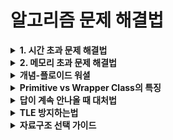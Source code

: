 
# 알고리즘 문제 해결법
<details>
  <summary><strong>1. 시간 초과 문제 해결법</strong></summary>

  ### Scanner vs BufferedReader
  - **Scanner**는 다양한 기능을 포함하고 있는 무거운 클래스라 속도가 느리다.
  - 문자열 입출력에 특화된 **BufferedReader**와 **StringTokenizer**를 사용하면 시간 초과를 방지할 수 있다.

  ### Split vs StringTokenizer
  - **split**은 정규식을 기반으로 문자열을 자르는 로직으로 내부가 복잡하다.
  - 반면 **StringTokenizer**의 `nextToken()` 메소드는 단순히 공백 자리를 땡겨 채운다.
  - 정규식 처리가 필요 없고 단순히 문자열을 자르기만 한다면 **StringTokenizer**가 더 효율적이다.

  <strong>둘의 비교</strong>
  1. Scanner는 BufferedReader보다 타입에 구애받지 않는다.
  2. BufferedReader는 Scanner보다 효율적인 메모리 용량을 가진다.
  3. BufferedReader는 Scanner보다 안전하다.
  4. BufferedReader가 Scanner보다 실행 속도가 빠르다.

### StringTokenizer 사용법
자바에서는 문자열을 토큰 단위로 끊어주는 **StringTokenizer** 클래스를 제공한다.

- 예를 들어, `"A is my string"`이라는 문자열을 `"A"`, `"is"`, `"my"`, `"string"` 4개의 문자열로 끊어준다.
- 공백 외에도 다른 구획 문자(delimiter)를 사용할 수 있다.
    - 예: `"A%is%my%string"`에서 delimiter를 `%`로 설정하면 `"A"`, `"is"`, `"my"`, `"string"`으로 읽어준다.
    - 예: `"A$is^my%string"`에서 구획 문자를 `"$%^"`로 설정하면 `"A"`, `"is"`, `"my"`, `"string"`으로 끊어준다.

### 예제 코드
```java
import java.util.StringTokenizer;

public class Main {
    public static void main(String[] args) {
        String str = "A is my string";
        StringTokenizer st = new StringTokenizer(str);

        while (st.hasMoreTokens()) {
            System.out.println(st.nextToken());
        }

        String str2 = "A%is%my%string";
        StringTokenizer st2 = new StringTokenizer(str2, "%");

        while (st2.hasMoreTokens()) {
            System.out.println(st2.nextToken());
        }
    }
}
```
</details>

<details>
  <summary><strong>2. 메모리 초과 문제 해결법</strong></summary>

  ### 메모리 계산
  256MB까지 사용 가능할 때 `int`는 4바이트이므로:
  - `int`형은 4바이트
  - 1KB는 1024바이트
  - 1MB는 1024KB이므로
  - 256MB = 256 * 1024KB = 256 * 1024 * 1024바이트 = 약 268,435,456바이트
  - `int`형은 256 * 1024 * 1024 / 4개 = 약 67,108,864개 선언 가능

  대략 `int`형 67,108,864개 정도 가능!
  필요한 만큼만 할당해서 쓰자!
  (사실 1024로 계산하기가 까다로워서, 대충 1000이라고 놓고 계산하면 얼추 맞다.)


</details>




<details>
  <summary><strong>개념-플로이드 워셜</strong></summary>

### 1. 플로이드 워셜의 개념
- 모든 노드에서 다른 모든 노드까지의 최단 경로를 한번에 구하는 알고리즘
- 음수 가중치가 있어도 사용 가능 (단, 음수 사이클이 없어야 함)
- 거쳐가는 정점을 기준으로 최단 거리를 구함
- DP(다이나믹 프로그래밍) 기반의 알고리즘

### 2. 시간복잡도
- 시간복잡도: O(V³)
  - 3중 for문을 사용하기 때문
- 공간복잡도: O(V²)
  - V x V 크기의 2차원 배열 필요

### 3. 사용법 (코드)
```java
// dist[i][j]: i에서 j로 가는 최단 거리
void floydWarshall() {
    // 경유지 k를 거쳐가는 경우를 고려
    for(int k = 0; k < n; k++)
        // 출발지 i
        for(int i = 0; i < n; i++)
            // 도착지 j
            for(int j = 0; j < n; j++)
                if(dist[i][k] + dist[k][j] < dist[i][j])
                    dist[i][j] = dist[i][k] + dist[k][j];
}
```

### 4. 활용
1. 그래프의 최단 경로 찾기
   - 모든 정점 쌍 간의 최단 거리 계산
2. 경로 존재 여부 확인
   - 연결성 파악에 활용
3. 경유지가 있는 경로 탐색
   - 특정 노드를 반드시 거쳐가는 경로 찾기
4. 네트워크 라우팅
   - 네트워크 토폴로지에서 최적 경로 결정
</details>


<details>
  <summary><strong>Primitive vs Wrapper Class의 특징</strong></summary>

| 특징 | Primitive 타입 | Wrapper 클래스 |
|------|---------------|----------------|
| 종류 | boolean, byte, char, short, int, long, float, double | Boolean, Byte, Character, Short, Integer, Long, Float, Double |
| 기본값 | 0, 0.0, false, '\u0000' | null |
| 메모리 | 스택에 직접 저장 (적은 용량) | 힙 메모리 사용 (더 많은 용량) |
| null 허용 | 불가능 | 가능 |
| 컬렉션 사용 | 불가능 | 가능 |
| 메서드 | 없음 | 다양한 유틸리티 메서드 제공 |
| 성능 | 빠름 | 상대적으로 느림 |
| 자동 초기화 (멤버변수) | O | O (null로) |
| 자동 초기화 (지역변수) | X | X |
| 용도 | 간단한 값 저장, 성능 중시 | 객체가 필요한 경우, null 필요시 |
| 박싱/언박싱 | 해당 없음 | 자동 지원 |

p.s Java에서 지역 변수는 프리미티브 타입이든 참조 타입이든 자동 초기화되지 않습니다.
단, 배열을 생성할 때는 배열의 각 요소가 자동으로 초기화됩니다

### 사용 예시
```java
// Primitive
int num1 = 10;
num1 = null;  // 컴파일 에러

// Wrapper
Integer num2 = 10;  // 자동 박싱
num2 = null;       // 가능
int num3 = num2;   // 자동 언박싱

// 컬렉션 사용
ArrayList<Integer> list = new ArrayList<>();  // 가능
ArrayList<int> list2;                        // 불가능
```
</details>


<details>
  <summary><strong>답이 계속 안나올 때 대처법</strong></summary>

1. **문제를 다시 읽어본다**
   - 문제의 제약 조건을 놓치지 않았는지 확인
   - 예제 입출력을 통해 문제의 의도를 정확히 파악
   - 문제에서 요구하는 출력 형식이 맞는지 체크

2. **변수 범위 체크**
   - int 범위: -2,147,483,648 ~ 2,147,483,647
   - long 범위: -9,223,372,036,854,775,808 ~ 9,223,372,036,854,775,807
   - 계산 과정에서 오버플로우가 발생하지 않는지 확인
   ```java
   // Before
   int result = a * b;
   // After
   long result = (long)a * b;
   ```

3. **예외 케이스 고려**
   - 입력값이 0인 경우
   - 입력값이 1인 경우
   - 입력값이 최대값인 경우
   - 입력값이 음수인 경우
   - 입력값이 중복되는 경우

4. **초기화 확인**
   - 배열이나 변수가 제대로 초기화되었는지 확인
   - 반복문에서 사용되는 변수들의 초기화 위치가 적절한지
   ```java
   // 잘못된 예
   int sum = 0;
   for(int i = 0; i < n; i++) {
       sum = 0;  // 여기서 초기화하면 누적 합을 구할 수 없음
       sum += arr[i];
   }
   ```

5. **출력 형식 체크**
   - 띄어쓰기 확인
   - 줄바꿈 확인
   - 소수점 자리수 확인
   ```java
   // 소수점 둘째자리까지 출력
   System.out.printf("%.2f", result);
   ```

6. **알고리즘 복잡도 체크**
   - 시간 제한과 입력 크기를 고려하여 적절한 알고리즘인지 확인
   - 일반적인 기준:
     - N ≤ 500: O(N³)
     - N ≤ 2000: O(N²)
     - N ≤ 100,000: O(NlogN)
     - N ≤ 10,000,000: O(N)

7. **디버깅 출력 활용**
   ```java
   // 중간 결과 확인
   System.out.println("Debug: " + variable);
   ```

8. **테스트 케이스 만들기**
   - 극단적인 케이스
   - 경계값 케이스
   - 일반적인 케이스
</details>



<details>
<summary><strong>TLE 방지하는법</strong></summary>

1. **입출력 최적화**
   - Scanner → BufferedReader로 교체
   - System.out.println() → BufferedWriter로 교체
   - split() → StringTokenizer로 교체
   ```java
   // Before
   Scanner sc = new Scanner(System.in);
   // After
   BufferedReader br = new BufferedReader(new InputStreamReader(System.in));
   BufferedWriter bw = new BufferedWriter(new OutputStreamWriter(System.out));
   ```
   

2. **자료구조 최적화**
   - ArrayList의 contains() → HashSet으로 교체 (O(n) → O(1))
   - List 순차 탐색 → 배열 인덱싱으로 교체
   - String 연산 → StringBuilder 사용
   ```java
   // Before
   if(list.contains(x))  // O(n)
   // After
   if(set.contains(x))   // O(1)
   ```

3. **알고리즘 복잡도 체크**
   - N ≤ 500: O(N³) 가능
   - N ≤ 2000: O(N²) 가능
   - N ≤ 100,000: O(NlogN) 가능
   - N ≤ 10,000,000: O(N) 가능

4. **불필요한 연산 제거**
   - 반복문 내 객체 생성 지양
   - 반복문 내 불변값 미리 계산
   - 중복 계산 제거
   ```java
   // Before
   for(int i = 0; i < n; i++) {
       int temp = Math.sqrt(n);  // 매번 계산
   }
   // After
   double sqrtN = Math.sqrt(n);  // 미리 계산
   for(int i = 0; i < n; i++) {
       int temp = sqrtN;
   }
   ```

5. **메모리 사용 최적화**
   - Wrapper 클래스 대신 Primitive 타입 사용
   - 필요한 만큼만 배열 크기 할당
   - 불필요한 객체 생성 방지
   ```java
   // Before
   Integer[] arr = new Integer[n];
   // After
   int[] arr = new int[n];
   ```

6. **반복문 최적화**
   - 중첩 반복문 줄이기
   - break 조건 최적화
   - 범위를 줄일 수 있다면 줄이기
   ```java
   // Before
   for(int i = 0; i < n; i++)
       for(int j = 0; j < n; j++)
   // After (가능한 경우)
   for(int i = 0; i < n; i++)
       for(int j = i + 1; j < n; j++)
   ```

7. **전처리 활용**
   - 반복적으로 사용되는 값 미리 계산
   - 조회가 잦은 데이터는 캐싱
   ```java
   // 소수 판별 같은 경우 미리 계산
   boolean[] isPrime = new boolean[MAX_N];
   void preCalculate() {
       // 에라토스테네스의 체 등으로 미리 계산
   }
   ```

</details>

<details>
<summary><strong>자료구조 선택 가이드</strong></summary>

### 1. 순차적 데이터 저장/접근
- **ArrayList**: 인덱스로 빠른 접근, 끝에서 추가/삭제가 많은 경우
   ```java
   List<Integer> list = new ArrayList<>();  // 랜덤 접근 많을 때
   ```
- **LinkedList**: 중간에 삽입/삭제가 많은 경우
   ```java
   List<Integer> list = new LinkedList<>();  // 중간 삽입/삭제 많을 때
   ```

### 2. 중복 제거/집합 연산
- **HashSet**: 빠른 검색, 순서 불필요
   ```java
   Set<Integer> set = new HashSet<>();  // 단순 중복 제거
   ```
- **TreeSet**: 정렬 필요, 범위 검색
   ```java
   Set<Integer> set = new TreeSet<>();  // 정렬된 중복 제거
   ```
- **LinkedHashSet**: 삽입 순서 유지
   ```java
   Set<Integer> set = new LinkedHashSet<>();  // 순서있는 중복 제거
   ```

### 3. 키-값 매핑
- **HashMap**: 빠른 검색
   ```java
   Map<String, Integer> map = new HashMap<>();  // 단순 매핑
   ```
- **TreeMap**: 키 기준 정렬, 범위 검색
   ```java
   Map<String, Integer> map = new TreeMap<>();  // 정렬된 매핑
   ```
- **LinkedHashMap**: 삽입 순서 유지
   ```java
   Map<String, Integer> map = new LinkedHashMap<>();  // 순서있는 매핑
   ```

### 4. 특수 목적
- **PriorityQueue**: 우선순위 기반 처리
   ```java
   Queue<Integer> pq = new PriorityQueue<>();  // 최소힙
   Queue<Integer> pq = new PriorityQueue<>(Collections.reverseOrder());  // 최대힙
   ```
- **ArrayDeque**: 양방향 큐/스택
   ```java
   Deque<Integer> deque = new ArrayDeque<>();  // 양방향 큐
   ```
- **Stack**: LIFO(Last In First Out)
   ```java
   Stack<Integer> stack = new Stack<>();  // 스택 (권장하지 않음, ArrayDeque 사용 권장)
   ```

### 시간복잡도 비교

| 자료구조 | 접근 | 검색 | 삽입(일반) | 삽입(첫/끝) | 삭제(일반) | 삭제(첫/끝) | 정렬 상태 | 순서 보장 |
|---------|------|------|------------|------------|------------|------------|-----------|-----------|
| ArrayList | O(1) | O(n) | O(n) | O(1)* | O(n) | O(1)* | X | O |
| LinkedList | O(n) | O(n) | O(1) | O(1) | O(1) | O(1) | X | O |
| HashSet | - | O(1) | O(1) | - | O(1) | - | X | X |
| TreeSet | - | O(log n) | O(log n) | O(log n) | O(log n) | O(log n) | O | X |
| LinkedHashSet | - | O(1) | O(1) | - | O(1) | - | X | O |
| HashMap | O(1) | O(1) | O(1) | - | O(1) | - | X | X |
| TreeMap | O(log n) | O(log n) | O(log n) | O(log n) | O(log n) | O(log n) | O | X |
| LinkedHashMap | O(1) | O(1) | O(1) | - | O(1) | - | X | O |
| PriorityQueue | - | O(n) | O(log n) | - | O(log n) | - | 부분** | X |
| ArrayDeque | O(1) | O(n) | - | O(1) | - | O(1) | X | O |
| Stack | O(n) | O(n) | - | O(1) | - | O(1) | X | O |

\* 재할당 필요시 O(n)  
** PriorityQueue는 추출할 때만 정렬 상태 보장

### 메모리 사용량 및 추가 특징
1. ArrayList vs LinkedList:
   - ArrayList: 연속 메모리, 캐시 친화적
   - LinkedList: 분산 메모리, 추가 참조 저장

2. Hash계열 vs Tree계열:
   - Hash: 메모리 더 사용, 빠른 접근
   - Tree: 메모리 적게 사용, 정렬 보장

3. Priority Queue:
   - 힙 구조로 구현
   - 완전 이진 트리 형태로 메모리 효율적

</details>
